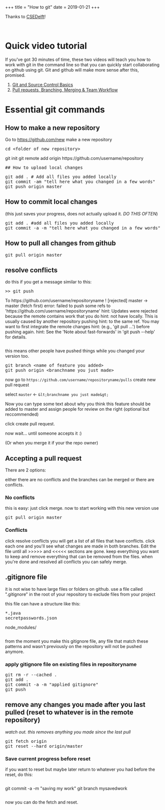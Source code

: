 +++
title = "How to git"
date = 2019-01-21
+++
<p>Thanks to <a href="https://github.com/CSEdelft/FAQ/tree/master/git" target="_blank">CSEDelft</a>!</p><p><br></p><div style="white-space: normal;" class="markdown-body"><h1>Quick video tutorial</h1>
</div><div style="white-space: normal;" class="markdown-body"></div><div style="white-space: normal;" class="markdown-body"><p>If you've got 30 minutes of time, these two videos will teach you how to work with git in the command line so that you can quickly start collaborating on github using git. Git and github will make more sense after this, promised.</p>
<ol>
<li><a href="https://www.youtube.com/watch?v=0fKg7e37bQE">Git and Source Control Basics</a></li>
<li><a href="https://www.youtube.com/watch?v=oFYyTZwMyAg">Pull requests, Branching, Merging &amp; Team Workflow</a></li>
</ol>
</div><div style="white-space: normal;" class="markdown-body"><h1>Essential git commands</h1>
</div><div style="white-space: normal;" class="markdown-body"><h2>How to make a new repository</h2>
</div><div style="white-space: normal;" class="markdown-body"><p>Go to <a href="https://github.com/new">https://github.com/new</a>
make a new repository</p>
</div><div style="white-space: normal;" class="markdown-body"><pre data-lang="text/x-sh">cd &lt;folder of new repository&gt;
</pre>
</div><div style="white-space: normal;" class="markdown-body"><p>git init
git remote add origin https://github.com/username/repository</p>
<pre data-lang="">## How to upload local changes
</pre>
</div><div style="white-space: normal;" class="markdown-body"><pre data-lang="text/x-sh">git add . # Add all files you added locally
git commit -am "tell here what you changed in a few words"
git push origin master
</pre>
</div><div style="white-space: normal;" class="markdown-body"><h2>How to commit local changes</h2>
</div><div style="white-space: normal;" class="markdown-body"><p>(this just saves your progress, does not actually upload it. <em><em>DO THIS OFTEN</em></em>)</p>
</div><div style="white-space: normal;" class="markdown-body"><pre data-lang="text/x-sh">git add . #add all files you added locally
git commit -a -m "tell here what you changed in a few words"
</pre>
</div><div style="white-space: normal;" class="markdown-body"><h2>How to pull all changes from github</h2>
</div><div style="white-space: normal;" class="markdown-body"><pre data-lang="text/x-sh">git pull origin master
</pre>
</div><div style="white-space: normal;" class="markdown-body"><h2>resolve conflicts</h2>
</div><div style="white-space: normal;" class="markdown-body"><p>do this if you get a message similar to this:</p>
</div><div style="white-space: normal;" class="markdown-body"></div><div style="white-space: normal;" class="markdown-body"><pre data-lang="text/x-sh">&gt;&gt; git push
</pre>
</div><div style="white-space: normal;" class="markdown-body"><p>To https://github.com/username/repositoryname
! [rejected]        master -&gt; master (fetch first)
error: failed to push some refs to 'https://github.com/username/repositoryname'
hint: Updates were rejected because the remote contains work that you do
hint: not have locally. This is usually caused by another repository pushing
hint: to the same ref. You may want to first integrate the remote changes
hint: (e.g., 'git pull ...') before pushing again.
hint: See the 'Note about fast-forwards' in 'git push --help' for details.</p>
<pre data-lang=""></pre>
</div><div style="white-space: normal;" class="markdown-body"><p>this means other people have pushed things while you changed your version too.</p>
</div><div style="white-space: normal;" class="markdown-body"><pre data-lang="text/x-sh">git branch &lt;name of feature you added&gt;
git push origin &lt;branchname you just made&gt;
</pre>
</div><div style="white-space: normal;" class="markdown-body"><p>now go to <code>https://github.com/username/repositoryname/pulls</code>
create new pull request</p>
</div><div style="white-space: normal;" class="markdown-body"><p>select <code>master</code> &lt;- <code>&amp;lt;branchname you just made&amp;gt;</code></p>
</div><div style="white-space: normal;" class="markdown-body"><p>Now you can type some text about why you think this feature should be added to master
and assign people for review on the right (optional but reccommended)</p>
</div><div style="white-space: normal;" class="markdown-body"><p>click create pull request.</p>
</div><div style="white-space: normal;" class="markdown-body"><p>now wait... until someone accepts it :)</p>
</div><div style="white-space: normal;" class="markdown-body"><p>(Or when you merge it if your the repo owner)</p>
</div><div style="white-space: normal;" class="markdown-body"><h2>Accepting a pull request</h2>
</div><div style="white-space: normal;" class="markdown-body"><p>There are 2 options:</p>
</div><div style="white-space: normal;" class="markdown-body"><p>either there are no conflicts and the branches can be merged or there are conflicts.</p>
</div><div style="white-space: normal;" class="markdown-body"><h3>No conflicts</h3>
</div><div style="white-space: normal;" class="markdown-body"></div><div style="white-space: normal;" class="markdown-body"><p>this is easy: just click merge. now to start working with this new version use</p>
</div><div style="white-space: normal;" class="markdown-body"><pre data-lang="text/x-sh">git pull origin master
</pre>
</div><div style="white-space: normal;" class="markdown-body"></div><div style="white-space: normal;" class="markdown-body"><h3>Conflicts</h3>
</div><div style="white-space: normal;" class="markdown-body"><p>click resolve conflicts
you will get a list of all files that have conflicts. click each one and you'll see what changes are made in both branches. Edit the file until all &gt;&gt;&gt;&gt;&gt; and &lt;&lt;&lt;&lt;&lt; sections are gone. keep everything you want to keep and remove everything that can be removed from the files. when you're done and resolved all conflicts you can safely merge.</p>
</div><div style="white-space: normal;" class="markdown-body"></div><div style="white-space: normal;" class="markdown-body"><h2>.gitignore file</h2>
</div><div style="white-space: normal;" class="markdown-body"><p>it is not wise to have large files or folders on github. use a file called ".gitignore" in the root of your repository to exclude files from your project</p>
</div><div style="white-space: normal;" class="markdown-body"></div><div style="white-space: normal;" class="markdown-body"><p>this file can have a structure like this:</p>
</div><div style="white-space: normal;" class="markdown-body"><pre data-lang="gitignore">*.java
secretpasswords.json
</pre>
</div><div style="white-space: normal;" class="markdown-body"><p>node_modules/</p>
<pre data-lang=""></pre>
</div><div style="white-space: normal;" class="markdown-body"><p>from the moment you make this gitignore file, any file that match these patterns and wasn't previously on the repository will not be pushed anymore.</p>
</div><div style="white-space: normal;" class="markdown-body"></div><div style="white-space: normal;" class="markdown-body"><h3>apply gitignore file on existing files in repositoryname</h3>
</div><div style="white-space: normal;" class="markdown-body"><pre data-lang="text/x-sh">git rm -r --cached .
git add .
git commit -a -m "applied gitignore"
git push
</pre>
</div><div style="white-space: normal;" class="markdown-body"><h2>remove any changes you made after you last pulled (reset to whatever is in the remote repository)</h2>
</div><div style="white-space: normal;" class="markdown-body"><p><em><em>watch out. this removes anything you made since the last pull</em></em></p>
</div><div style="white-space: normal;" class="markdown-body"><pre data-lang="text/x-sh">git fetch origin
git reset --hard origin/master
</pre>
</div><div style="white-space: normal;" class="markdown-body"><h3>Save current progress before reset</h3>
</div><div style="white-space: normal;" class="markdown-body"><p>if you want to reset but maybe later return to whatever you had before the reset, do this:</p>
</div><div style="white-space: normal;" class="markdown-body"><pre data-lang="text/x-sh"></pre>
</div><div style="white-space: normal;" class="markdown-body"><p>git commit -a -m "saving my work"
git branch mysavedwork</p>
</div><div style="white-space: normal;" class="markdown-body"><pre data-lang=""></pre>
</div><div style="white-space: normal;" class="markdown-body"><p>now you can do the fetch and reset.</p>
</div><div style="white-space: normal;" class="markdown-body"></div><div style="white-space: normal;" class="markdown-body"></div><div style="white-space: normal;" class="markdown-body"></div><div style="white-space: normal;" class="markdown-body"></div><div style="white-space: normal;" class="markdown-body"></div><div style="white-space: normal;" class="markdown-body"></div><div style="white-space: normal;" class="markdown-body"></div>